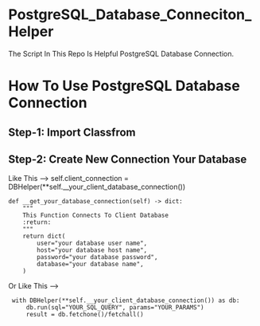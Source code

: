# PostgreSQL_Database_Conneciton_Helper
The Script In This Repo Is  Helpful PostgreSQL Database Connection.

# How To Use PostgreSQL Database Connection

## Step-1: Import Classfrom 


## Step-2: Create New Connection Your Database
Like This -->
    self.client_connection = DBHelper(**self.__your_client_database_connection())
    
    def __get_your_database_connection(self) -> dict:
        """
        This Function Connects To Client Database
        :return:
        """
        return dict(
            user="your database user name",
            host="your database host name",
            password="your database password",
            database="your database name",
        )
        
Or Like This -->

     with DBHelper(**self.__your_client_database_connection()) as db:
         db.run(sql="YOUR_SQL_QUERY", params="YOUR_PARAMS")
         result = db.fetchone()/fetchall()
         

